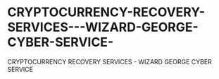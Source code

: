 # CRYPTOCURRENCY-RECOVERY-SERVICES---WIZARD-GEORGE-CYBER-SERVICE-
CRYPTOCURRENCY RECOVERY SERVICES - WIZARD GEORGE CYBER SERVICE 
